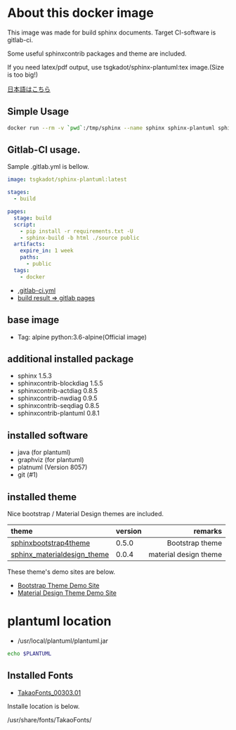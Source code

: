 # About this docker image

This image was made for build sphinx documents. Target CI-software is gitlab-ci.

Some useful sphinxcontrib packages and theme are included.

If you need latex/pdf output, use tsgkadot/sphinx-plantuml:tex image.(Size is too big!)

[日本語はこちら](https://github.com/tsgkdt/sphinx-plantuml/blob/master/README_ja.md)


## Simple Usage

```sh
docker run --rm -v `pwd`:/tmp/sphinx --name sphinx sphinx-plantuml sphinx-build -b html /tmp/sphinx/source /tmp/sphinx/build
```

## Gitlab-CI usage.

Sample .gitlab.yml is bellow.

```yaml
image: tsgkadot/sphinx-plantuml:latest

stages:
  - build

pages:
  stage: build
  script:
    - pip install -r requirements.txt -U
    - sphinx-build -b html ./source public
  artifacts:
    expire_in: 1 week
    paths:
      - public
  tags:
    - docker
```

- [.gitlab-ci.yml](https://gitlab.com/tsgkdt/sphinx-plantuml/blob/master/.gitlab-ci.yml)
- [build result => gitlab pages](https://tsgkdt.gitlab.io/sphinx-plantuml/) 
  

## base image

- Tag: alpine  python:3.6-alpine(Official image)

## additional installed package

- sphinx 1.5.3
- sphinxcontrib-blockdiag 1.5.5
- sphinxcontrib-actdiag 0.8.5
- sphinxcontrib-nwdiag 0.9.5
- sphinxcontrib-seqdiag 0.8.5
- sphinxcontrib-plantuml 0.8.1

## installed software

- java (for plantuml)
- graphviz (for plantuml)
- platnuml (Version 8057)
- git (#1)

## installed theme

Nice bootstrap / Material Design themes are included.

| theme | version | remarks |
|:------|---------|----------:|
| [sphinxbootstrap4theme](https://github.com/myyasuda/sphinxbootstrap4theme) | 0.5.0 | Bootstrap theme |
| [sphinx_materialdesign_theme](https://github.com/myyasuda/sphinx_materialdesign_theme) | 0.0.4 | material design theme |

These theme's demo sites are below.

- [Bootstrap Theme Demo Site](https://myyasuda.github.io/sphinxbootstrap4theme/)
- [Material Design Theme Demo Site](https://myyasuda.github.io/sphinx_materialdesign_theme/)

# plantuml location

- /usr/local/plantuml/plantuml.jar

```sh
echo $PLANTUML

```

## Installed Fonts

- [TakaoFonts_00303.01](https://launchpad.net/takao-fonts)

Installe location is below.

/usr/share/fonts/TakaoFonts/


